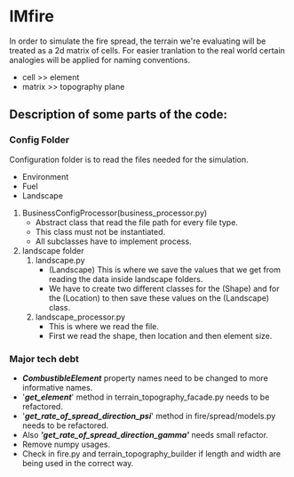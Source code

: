 # IMfire

In order to simulate the fire spread, the terrain we're evaluating will be treated as a 2d matrix of cells. For easier tranlation to the real world certain analogies will be applied for naming conventions.

* cell >> element
* matrix >> topography plane


## Description of some parts of the code:
### Config Folder

Configuration folder is to read the files needed for the simulation.
* Environment
* Fuel
* Landscape


1. BusinessConfigProcessor(business_processor.py) 
    - Abstract class that read the file path for every file type.
    - This class must not be instantiated.
    - All subclasses have to implement process.
2. landscape folder 
   1. landscape.py
       - (Landscape) This is where we save the values that we get from reading the data inside landscape folders.
       - We have to create two different classes for the (Shape) and for the (Location) to then save these values on the (Landscape) class.
   2. landscape_processor.py
       - This is where we read the file.
       - First we read the shape, then location and then element size.


### Major tech debt
* **_CombustibleElement_** property names need to be changed to more informative names.
* '_**get_element**_' method in terrain_topography_facade.py needs to be refactored.
* '_**get_rate_of_spread_direction_psi**_' method in fire/spread/models.py needs to be refactored.
* Also **_'get_rate_of_spread_direction_gamma'_** needs small refactor.
* Remove numpy usages.
* Check in fire.py and terrain_topography_builder if length and width are being used in the correct way.
